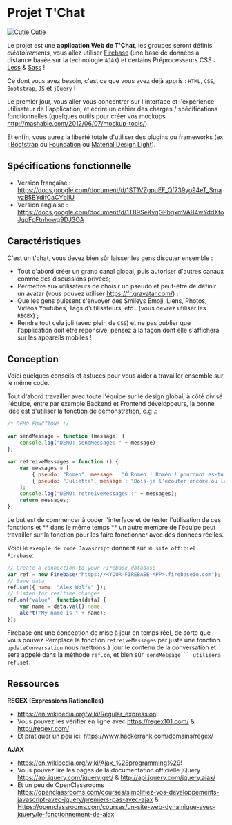 # Projet T'Chat

![Cutie Cutie](http://static.pratique.fr/images/unsized/ch/chat-propre.jpg)

Le projet est une **application Web de T'Chat**, les groupes seront définis _aléatoirements_, vous allez utiliser [Firebase](https://www.firebase.com/) (une base de données à distance basée sur la technologie `AJAX`) et certains Préprocesseurs CSS : [Less](http://lesscss.org/) & [Sass](http://sass-lang.com/) !

Ce dont vous avez besoin, c'est ce que vous avez déjà appris : `HTML`, `CSS`, `Bootstrap`, `JS` et `jQuery` !

Le premier jour, vous aller vous concentrer sur l'interface et l'expérience utilisateur de l'application, et écrire un cahier des charges / spécifications fonctionnelles (quelques outils pour créer vos mockups <http://mashable.com/2012/06/07/mockup-tools/>).

Et enfin, vous aurez la liberté totale d'utiliser des plugins ou frameworks (ex : [Bootstrap](http://getbootstrap.com/) ou [Foundation](http://foundation.zurb.com/) ou [Material Design Light](https://getmdl.io/)).

## Spécifications fonctionnelle

* Version française : https://docs.google.com/document/d/1ST1VZgpuEF_Qf739yo94eT_SmayzB5BYdifCaCYbIlU
* Version anglaise : https://docs.google.com/document/d/1T89SeKvqGPbgxmVAB4wYddXtoJqpFpFtnhowg9DJ3OA

## Caractéristiques

C'est un t'chat, vous devez bien sûr laisser les gens discuter ensemble :

* Tout d'abord créer un grand canal global, puis autoriser d'autres canaux comme des discussions privées;
* Permettre aux utilisateurs de choisir un pseudo et peut-être de définir un avatar (vous pouvez utiliser <https://fr.gravatar.com/>) ;
* Que les gens puissent s'envoyer des Smileys Emoji, Liens, Photos, Vidéos Youtubes, Tags d'utilisateurs, etc.. (vous devrez utiliser les `REGEX`) ;
* Rendre tout cela joli (avec plein de `CSS`) et ne pas oublier que l'application doit être reponsive, pensez à la façon dont elle s'affichera sur les appareils mobiles !

## Conception

Voici quelques conseils et astuces pour vous aider à travailler ensemble sur le même code.

Tout d'abord travailler avec toute l'équipe sur le design global, à côté divisé l'équipe, entre par exemple Backend et Frontend développeurs, la bonne idée est d'utiliser la fonction de démonstration, e.g .:

```javascript
/* DEMO FUNCTIONS */

var sendMessage = function (message) {
    console.log("DEMO: sendMessage: " + message);
};

var retreiveMessages = function () {
    var messages = [
        { pseudo: "Roméo", message : "Ô Roméo ! Roméo ! pourquoi es-tu Roméo ? Renie ton père et abdique ton nom ; ou, si tu ne le veux pas, jure de m’aimer, et je ne serai plus une Capulet." },
        { pseudo: "Juliette", message : "Dois-je l’écouter encore ou lui répondre ?" }
    ];
    console.log("DEMO: retreiveMessages :" + messages);
    return messages;
};
```

Le but est de commencer à coder l'interface et de tester l'utilisation de ces fonctions et ** dans le même temps ** un autre membre de l'équipe peut travailler sur la fonction pour les faire fonctionner avec des données réelles.

Voici le `exemple de code Javascript` donnent sur le` site officiel Firebase`:

```javascript
// Create a connection to your Firebase database
var ref = new Firebase("https://<YOUR-FIREBASE-APP>.firebaseio.com");
// Save data
ref.set({ name: "Alex Wolfe" });
// Listen for realtime changes
ref.on("value", function(data) {
    var name = data.val().name;
    alert("My name is " + name);
});
```

Firebase ont une conception de mise à jour en temps réel, de sorte que vous pouvez Remplace la fonction `retreiveMessages` par juste une fonction` updateConversation` nous mettrons à jour le contenu de la conversation et sera appelé dans la méthode `ref.on`, et bien sûr` sendMessage `` utilisera ref.set`.

## Ressources

**REGEX (Expressions Rationelles)**

* <https://en.wikipedia.org/wiki/Regular_expression>!
* Vous pouvez les vérifier en ligne avec <https://regex101.com/> & <http://regexr.com/>
* Et pratiquer un peu ici: <https://www.hackerrank.com/domains/regex/>

**AJAX**

* <https://en.wikipedia.org/wiki/Ajax_%28programming%29>!
* Vous pouvez lire les pages de la documentation officielle jQuery <https://api.jquery.com/jquery.get/> & <http://api.jquery.com/jquery.ajax/>
* Et un peu de OpenClassrooms <https://openclassrooms.com/courses/simplifiez-vos-developpements-javascript-avec-jquery/premiers-pas-avec-ajax> & <Https://openclassrooms.com/courses/un-site-web-dynamique-avec-jquery/le-fonctionnement-de-ajax>
